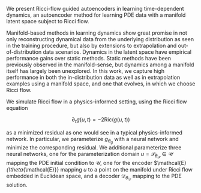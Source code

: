 We present Ricci-flow guided autoencoders in learning time-dependent dynamics, an autoencoder method for learning PDE data with a manifold latent space subject to Ricci flow.

Manifold-based methods in learning dynamics show great promise in not only reconstructing dynamical data from the underlying distribution as seen in the training procedure, but also by extensions to extrapolation and out-of-distribution data scenarios. Dynamics in the latent space have empirical performance gains over static methods. Static methods have been previously observed in the manifold-sense, but dynamics among a manifold itself has largely been unexplored. In this work, we capture high performance in both the in-distribution data as well as in extrapolation examples using a manifold space, and one that evolves, in which we choose Ricci flow.

We simulate Ricci flow in a physics-informed setting, using the Ricci flow equation

$$ \partial_t g(u,t) = -2 \text{Ric} (g(u,t)) $$

as a minimized residual as one would see in a typical physics-informed network. In particular, we parameterize $g_{\theta_g}$ with a neural network and minimize the corresponding residual. We additional parameterize three neural networks, one for the parameterization domain $u = \mathcal{P}_{\theta_{\mathcal{P}}} \in \mathcal{U}$ mapping the PDE initial condition to $\mathcal{U}$, one for the encoder $\mathcal{E}_{\theta_{\mathcal{E}}} mapping $u$ to a point on the manifold under Ricci flow embedded in Euclidean space, and a decoder $\mathcal{D}_{\theta_{\mathcal{D}}}$ mapping to the PDE solution.
